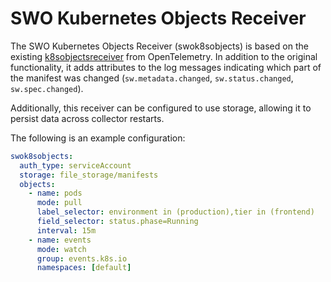 # SWO Kubernetes Objects Receiver

The SWO Kubernetes Objects Receiver (swok8sobjects) is based on the existing [k8sobjectsreceiver](https://github.com/open-telemetry/opentelemetry-collector-contrib/tree/main/receiver/k8sobjectsreceiver) from OpenTelemetry. In addition to the original functionality, it adds attributes to the log messages indicating which part of the manifest was changed (`sw.metadata.changed`, `sw.status.changed`, `sw.spec.changed`). 

Additionally, this receiver can be configured to use storage, allowing it to persist data across collector restarts.

The following is an example configuration:

```yaml
swok8sobjects:
  auth_type: serviceAccount
  storage: file_storage/manifests
  objects:
    - name: pods
      mode: pull
      label_selector: environment in (production),tier in (frontend)
      field_selector: status.phase=Running
      interval: 15m
    - name: events
      mode: watch
      group: events.k8s.io
      namespaces: [default]
```
